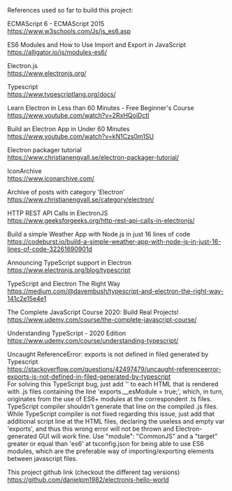 References used so far to build this project:

ECMAScript 6 - ECMAScript 2015<br>
https://www.w3schools.com/Js/js_es6.asp

ES6 Modules and How to Use Import and Export in JavaScript
https://alligator.io/js/modules-es6/

Electron.js<br>
https://www.electronjs.org/

Typescript<br>
https://www.typescriptlang.org/docs/

Learn Electron in Less than 60 Minutes - Free Beginner's Course<br>
https://www.youtube.com/watch?v=2RxHQoiDctI

Build an Electron App in Under 60 Minutes<br>
https://www.youtube.com/watch?v=kN1Czs0m1SU

Electron packager tutorial<br>
https://www.christianengvall.se/electron-packager-tutorial/

IconArchive<br>
https://www.iconarchive.com/

Archive of posts with category 'Electron'<br>
https://www.christianengvall.se/category/electron/

HTTP REST API Calls in ElectronJS<br>
https://www.geeksforgeeks.org/http-rest-api-calls-in-electronjs/

Build a simple Weather App with Node.js in just 16 lines of code<br>
https://codeburst.io/build-a-simple-weather-app-with-node-js-in-just-16-lines-of-code-32261690901d

Announcing TypeScript support in Electron<br>
https://www.electronjs.org/blog/typescript

TypeScript and Electron The Right Way<br>
https://medium.com/@davembush/typescript-and-electron-the-right-way-141c2e15e4e1

The Complete JavaScript Course 2020: Build Real Projects!<br>
https://www.udemy.com/course/the-complete-javascript-course/

Understanding TypeScript - 2020 Edition<br>
https://www.udemy.com/course/understanding-typescript/

Uncaught ReferenceError: exports is not defined in filed generated by Typescript<br>
https://stackoverflow.com/questions/42497479/uncaught-referenceerror-exports-is-not-defined-in-filed-generated-by-typescript<br>
For solving this TypeScript bug, just add '<script> var exports = {}; </script>' to each HTML that is rendered with .js files containing the line 'exports.__esModule = true;', which, in turn, originates from the use of ES6+ modules at the correspondent .ts files. TypeScript compiler shouldn't generate that line on the compiled .js files. While TypeScript compiler is not fixed regarding this issue, just add that additional script line at the HTML files, declaring the useless and empty var 'exports', and thus this wrong error will not be thrown and Electron-generated GUI will work fine. Use "module": "CommonJS" and a "target" greater or equal than 'es6' at tsconfig.json for being able to use ES6 modules, which are the preferable way of importing/exporting elements between javascript files.

This project github link (checkout the different tag versions)<br>
https://github.com/danielpm1982/electronjs-hello-world
